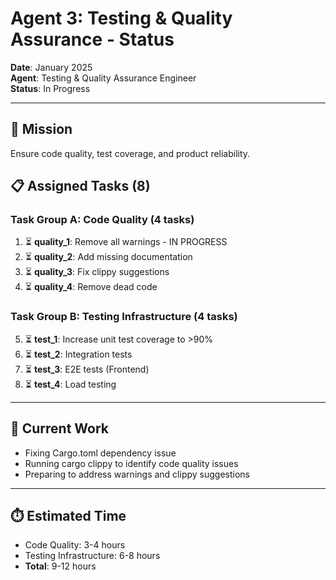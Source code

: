 # Agent 3: Testing & Quality Assurance - Status

**Date**: January 2025  
**Agent**: Testing & Quality Assurance Engineer  
**Status**: In Progress

---

## 🎯 Mission
Ensure code quality, test coverage, and product reliability.

## 📋 Assigned Tasks (8)

### Task Group A: Code Quality (4 tasks)
1. ⏳ **quality_1**: Remove all warnings - IN PROGRESS
2. ⏳ **quality_2**: Add missing documentation
3. ⏳ **quality_3**: Fix clippy suggestions  
4. ⏳ **quality_4**: Remove dead code

### Task Group B: Testing Infrastructure (4 tasks)
5. ⏳ **test_1**: Increase unit test coverage to >90%
6. ⏳ **test_2**: Integration tests
7. ⏳ **test_3**: E2E tests (Frontend)
8. ⏳ **test_4**: Load testing

---

## 🔧 Current Work
- Fixing Cargo.toml dependency issue
- Running cargo clippy to identify code quality issues
- Preparing to address warnings and clippy suggestions

---

## ⏱️ Estimated Time
- Code Quality: 3-4 hours
- Testing Infrastructure: 6-8 hours
- **Total**: 9-12 hours

